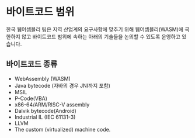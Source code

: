 # 바이트코드 범위

한국 웹어셈블리 팀은 지역 산업계의 요구사항에 맞추기 위해 웹어셈블리(WASM)에 국한하지 않고 바이트코드 범위에 속하는 아래의 기술들을 논의할 수 있도록 운영하고 있습니다.

## 바이트코드 종류
  * WebAssembly (WASM)
  * Java bytecode (자바의 경우 JNI까지 포함)
  * MSIL
  * P-Code(VBA)
  * x86-64/ARM/RISC-V assembly
  * Dalvik bytecode(Android)
  * Industrial IL (IEC 61131-3)
  * LLVM
  * The custom (virtualized) machine code.
